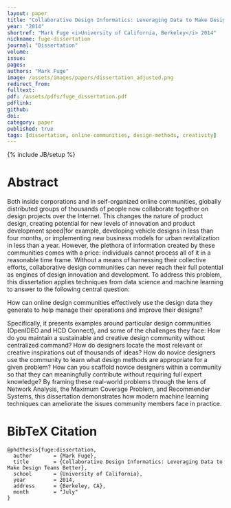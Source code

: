 ```yaml
---
layout: paper
title: "Collaborative Design Informatics: Leveraging Data to Make Design Teams Better"
year: "2014"
shortref: "Mark Fuge <i>University of California, Berkeley</i> 2014"
nickname: fuge-dissertation
journal: "Dissertation"
volume: 
issue: 
pages: 
authors: "Mark Fuge"
image: /assets/images/papers/dissertation_adjusted.png
redirect_from: 
fulltext: 
pdf: /assets/pdfs/fuge_dissertation.pdf
pdflink: 
github: 
doi: 
category: paper
published: true
tags: [dissertation, online-communities, design-methods, creativity]
---
```

{% include JB/setup %}

# Abstract 

Both inside corporations and in self-organized online communities, globally distributed
groups of thousands of people now collaborate together on design projects
over the Internet. This changes the nature of product design, creating potential for
new levels of innovation and product development speed|for example, developing
vehicle designs in less than four months, or implementing new business models for
urban revitalization in less than a year. However, the plethora of information created
by these communities comes with a price: individuals cannot process all of it
in a reasonable time frame. Without a means of harnessing their collective efforts,
collaborative design communities can never reach their full potential as engines of design
innovation and development. To address this problem, this dissertation applies
techniques from data science and machine learning to answer to the following central
question:

How can online design communities effectively use the design data they
generate to help manage their operations and improve their designs?

Specifically, it presents examples around particular design communities (OpenIDEO
and HCD Connect), and some of the challenges they face: How do you maintain a
sustainable and creative design community without centralized command? How do
designers locate the most relevant or creative inspirations out of thousands of ideas?
How do novice designers use the community to learn what design methods are appropriate
for a given problem? How can you scaffold novice designers within a community
so that they can meaningfully contribute without requiring full expert knowledge? By
framing these real-world problems through the lens of Network Analysis, the Maximum
Coverage Problem, and Recommender Systems, this dissertation demonstrates
how modern machine learning techniques can ameliorate the issues community members
face in practice.


# BibTeX Citation

```
@phdthesis{fuge:dissertation,
  author       = {Mark Fuge}, 
  title        = {Collaborative Design Informatics: Leveraging Data to Make Design Teams Better},
  school       = {University of California},
  year         = 2014,
  address      = {Berkeley, CA},
  month        = "July"
}
```